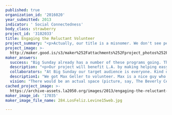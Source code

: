 ```yaml
---
published: true
organization_id: '2016020'
year_submitted: 2013
indicator: ' Social Connectedness'
body_class: strawberry
project_id: '3102033'
title: Engaging the Reluctant Volunteer
project_summary: "<p>Actually, our title is a misnomer. We don't see people as volunteers. That suggests \"haves and have-nots.\" At Big Sunday, we think EVERYONE has some way they can help, and that the world is  full of \"haves and have-mores.\" That's why our target audience is... everyone. And they're not volunteers, they're participants. Helpers. From homeless people to CEOs, all treated and valued the same. Sometimes the line between who is giving or receiving help is blurred, and we think that's great. And our speciality, it seems, is the reluctant person - the one who thinks they don't have the time, or the talent, or the money, or perhaps even the inclination to help.</p>\r\n<p>We do this by providing all kinds of ways to help. By making it as easy or difficult as someone wants. To make everything inclusive. To focus on what unites us, not what divides us. To bring people together. And to make it fun.</p>\r\n<p>Thus, our idea is to create a clearinghouse of giving and helping.</p>\r\nWe are already on the road to doing that. Big Sunday sponsors and promotes all kinds of traditional volunteering experiences, from beach clean-ups to feeding the hungry. We also offer many giving opportunities, whether it's school supplies in August, toys at Christmas or ongoing needs like food or clothing. Some people seek a one-time helping experience while others are looking for something long-term. While many people have skills to offer - be it plumbing, legal expertise, hairdressing or medicine - for many, their gift is their friendly demeanor, or ability to make anyone feel wanted and needed. As such, we host all kinds of community dinners, parties, field-trips and outings for people to get to meet and known one another. </p>\r\n<p>We want to start by doing it right here in L.A.. And, while we like to think as big as anyone, and have benefitted first-hand from the power of social media, we treasure the interaction between people - something which hopefully be as cherished in 2050 as it is today - so we will at first focus on the greater L.A. area.</p>\r\n<p>The truth is, people in L.A. are very engaged. For instance, during the 8 week period we are now in, here are just some of the events taking place in the area: the L.A. Marathon, The L.A. Times Book Fair, CivLAVia, Coachella, the Israel Festival, Earth Day, Fiesta Broadway, ShareFest, the Annual FoLAR River Clean-Up, City Lights, and Big Sunday Weekend, plus all kinds of walks and runs and fairs and festivals for all kinds of good causes. Between the events listed above, more than 1,000,000 people will be engaged. That's a lot of people. And this is just the tip of the iceberg. For sure, anyone who has ever driven in L.A. has, at some point, been blocked by the masses of people enjoying one of these events. People want to be involved. They just need to know where they're wanted and needed. </p>\r\n<p>What can get more problemmatic is when many worthy groups are vying for people, dollars, and attention.</p>\r\n<p>We'd start by reaching out to the many nonprofit & service organizations, plus festivals and events in town and create a common calendar so that both the public and all agencies would know what the other is doing and thus maximizing everyone's effectiveness and output (while minimizing time wasted as different organizations work hard to do the same thing). We'd build a common website (with links to each group's individual website), as well an annual printed brochure (e.g., like that of the Hollywood Bowl, so that people could see all their options at once).</p>\r\n<p>If a nonprofit needs something - be it new crayons for their students, new furniture for residents, warehouse space, a new executive director, or cash for any of the above, they can go to one site to see what it needed. Last year, Big Sunday started an initiative like this called theBIGlist. Since then we have made matches for everything from Subzero refrigerators to trees to a basset hound.</p>\r\n<p>We'd continue & grow our Monthly on Melrose program of concerts, movie screeings, singalongs and parties, designed not just to help people, but to bring them together. These events usually include a meal, where people come knowing the mission is to not just join friends & family, but to mix it up - these events usually include not just regular volunteers, but invited guests such from group homes, shelters, or senior or vets' organizations.</p>\r\n<p>We want to help get rid of the idea of \"the other.\" If someone is an \"other\" it can create fear, anxiety, resentment, or misunderstanding. \"The other\" is often an idea. It's a person, or a type of person that we've heard about or read about, maybe even seen, but never looked in the eye and had a conversation. The \"other\" is often someone we thing we're working at cross-purposes with, but have never tried to, or had to, engage in something together - even if that something is as simple as counting cans in a food drive painting a classroom, enjoying a game of bingo, or sharing a laugh.</p>"
project_image: >-
  http://maker.good.is/s3/maker%252Fattachments%252Fproject_photos%252Fimages%252F17035%252Fdisplay%252F284.LosFeliz.Levine15web.jpg=c570x385
maker_answers:
  success: "Big Sunday already has a number of these programs going. This grant would allow us to not just expand those programs, but add new ones, too.\r\n\r\nWe would evaluate the project in numerous ways:\r\n\r\n1) Re-creating Big Sunday's Community Calendar to be a area-wide listing of events. Success would be measured by: a) creation of online calendar, b) creation of printed calendar, c) creation of common website, d) how many events are listed e) if the listings increased attendance or success for the listee, f) amount of traffic, g) if this led to any kind of ongoing relationship between the helper and the nonprofit, h) becoming self-sustaining through sponsorships and/or advertising, i) whether it led to cooperation between nonprofit groups, j) if it becomes a model for other cities or regions\r\n\r\n2) Counting all participants; indetifying repeat and 1st-time participants.\r\n\r\n3) Identifying continued civic participation and interaction with people and/or organizations through a connection first made at a Big Sunday event.\r\n\r\n4) theBIGlist -- a) how many items are listed to be given away, b) how many matches are actually made, c) amount of traffic, d) becoming self-sustaining through sponsorships and/or advertising\r\n\r\n5) theARTlist -- a) how many events are listed , b) how listing affects attendance at events and, if applicable, sales, c) amount of traffic, d) growth, e) becoming self-sustaining through sponsorships and/or advertising\r\n\r\n5) Monthly on Melrose -- a) continued success of the program as measured against mission of each event, b) attendance, c) repeat attendance, d) if attendees develop an ongoing relationship with others they've meet, e) if attendees maintain a relationship with the nonprofit they've helped, f) testimonials of participants, g) growth of the initiative, either through increasing the scope or frequency of the project\r\n\r\n6) Continued support and growth of existing programs such as The Big Sunday Holiday List (ways to help at the holidays); The End of the Month Club (our monthly food drive); Everyone Eats, Everyone Wins (community meals at ethnic restaurants throughout town); The Big Sunday Chill Out Express (a party bus that everyone is welcome on and the price of admission is something from the Big Sunday Wish List to help another nonprofit); See Your City Tours (field trips to all different parts of town, and including tours by foot, bike, boat, bus and on horseback)\r\n\r\n7) Ability to introduce new initiatives, such asThe Big Sunday Emergency Fund (to meet emergency needs) and W.H.O. (Who Helps Out), an online biography of inspiring unsung people in the community.\r\n\r\n\r\n"
  description: "<p>Our project will benefit L.A. by making helping easy, accessible and inclusive. More than that, by bringing people of different worlds together in the name of helping, and focusing on what we have it common, it will be clear what we can accomplish when we work together. Finally, by working to make events impactful, rewarding and fun, we will help build a culture of helping and civic engagement.</p>\r\nAlong the way, we will fill food pantries, stock classrooms, tend gardens, fix buildings, raise money for worthy causes, and engage, empower, validate and bring together people of all ages, backgrounds and means throughout LA.</p>\r\n<p>We are reluctant to give numbers because then the tail can start wagging the dog. Of course, we understand that goals are important: so we can promise to next year give away 20,000 books or 25,000 pounds of food or 5000 bags of clothing; provide 2500 Christmas toys, or raise thousands of dollars to send kids to camp, fight cancer, or respond to a natural disaster. Host a community dinner for 200 every month, create an annual art show and pet adoption and concert. Hold beautification days at 50 different schools. Make large scale capital improvements at shelters, afterschool facilities, or homes for vets or seniors. Engage 50,000 people a year. All are doable, and we've done them and more.</p>\r\n<p>Here's the thing: Big Sunday is, perhaps, not the youngest or hippest organization out there. And, while we see how important it is to engage young people, we think people can still help after they're 34. Or 54. Or 94. Big Sunday is nothing if not inclusive, reaching out to and including people of all ages and backgrounds and at all socio-economic levels, letting them know that they're wanted and needed, getting them involved, and bringing them together with other good-hearted people.</p>\r\n<p>Full disclosure: We'd considered coming up with some very specific project for this proposal. But having been around for a number of years, we believe that there is no silver bullet. Change comes about through an ongoing, concerted effort. We are proud of the work we do and have done, and an opportunity like this would allow us to continue and expand it. When we started years ago, we said we wanted to be a group that brings people together to make the world a better place, not in response to a catastrophe, or because of a single compelling incident, but because it's the right thing to do. We like to think that we, through the ongoing generosity, goodwill, hard work, humor, dirty hands and big hearts of many, have accomplished that.</p>\r\n<p>Then again, by creating an easily navigated system to both meet and fulfill needs, and by helping to bring together our terrific brethren in L.A.'s helping world, we can greatly expand this culture of caring, concern and compassion, and engage even more people in the process of making life better and easier for all Angelenos.</p>"
  collaborators: "At Big Sunday our target audience is everyone. Kind of broad, we know. Then again, we already work with hundreds of partners all over Los Angeles -- schools (all ages, public and private, religious and secular), faith groups, businesses, elected officials, neighborhood councils, civic groups, clubs, alumni groups, teams, nonprofits, and more. Big Sunday has no religious or political agenda and reaches out to and embraces the participation of all groups, provided it's done in a spirit of generosity, understanding, open-mindedness and tolerance.\r\n\r\nWe've built and fostered strategic alliances of all sorts to reach out to engage people in many communities, from the mayor's office to the archdiocese to the Girl Scouts. We'll continue to do so."
  description1: "We got Max Geller to volunteer. Max is a nice guy who never volunteers for anything. No reason why. On the 10th anniversary of September 11, Big Sunday hosted a food drive and community breakfast. It started at 6:00 a.m., to coincide with the time of the attacks. We collected thousands of pounds of food for pantries, which was nice, but what was great was that the more than 500 helpers included corporate groups; school groups; groups from churches, temples, and a mosque; fraternities and clubs; vets; residents from group homes, including people in recovery and homeless people; and individuals and families. Everyone helped sort and pack the food, and then we all broke bread together. We had a great, donated buffet, and lots of tables set up, with loads of people inside and out, enjoying one another's company on that sad and somber day. And Max turned up. He jumped right in and was great company for everyone he talked. He had a wonderful time, too. Getting Max, the world's most reluctant volunteer to participate, was an excellent achievement. (Next time, we'll get him to bring some food, too.)\r\n\r\nAlso: Since 1999, we've engaged and empowered more than 250,000 people of all ages and backgrounds in thousands of community services projects throughout California. For many, helping at Big Sunday is the beginning of a longterm commitment to a nonprofit, whether it's Big Sunday or another group. We have worked with hundreds of nonprofits, both local and national. We have made major capital improvements at all kinds of nonprofit sites, including Phoenix House, The Venice Family Clinic, North Valley Rescue Mission, Operation Ready Families and many more. We have collected and donated tens of thousands of books; tens of thousands of pounds of food; truckloads of clothing; roomsful of furniture. We started as a single day or service and now have a year-round community calendar listing more than 1000 ways to help each year; Monthly on Melrose, which is a different special event for a different nonprofit, every month; our annual holiday giving list, with more than 150 ways to help at the holidays; Youth In Action, a special toolkit for civic-minded kids; The End of the Month Club, our monthly food drive to fight hunger; theBIGlist, our cool online wish list for nonprofits and donors; theARTlist, our upcoming list for all kinds of artists of all ages to publicize their work; and our ability to fill emergency needs by reaching out to the Big Sunday community.\r\n\r\nWe have won all kinds of awards, and been cited and recognized by all kinds of nice and impressive groups.\r\n\r\nTruly, though, our most important achievement lies not in how much we've done, but the spirit in which we've done it. We are proud that we've brought many people to a new part of town, be it South Central or Beverly Hills, for the first time. We're proud of our ability to cross racial, religious, age, and socio-economic lines to bring nice people together to enjoy one another in all kinds of ways.\r\n\r\n"
  vision: "There would be an actual space (picture, say, The Beverly Center) devoted to improving the world. It would include social service agencies; places for people of all ages, as well as groups to volunteer; a food pantry for those who need food and those who want to donate it; what is now Macy's would be a department-store sized high-end thrift store of items of all kinds providing items for both those in need and those wanting a bargain, as well as revenue for a syndicate of nonprofits and jobs for those looking for work; non-profit stores (such as the craft store at the Downtown Women's Center) and for-profit stores (such as Tom's) with a social action mission; restaurants like The Homeboy Cafe, where people who need a second chance to have a good job; the space now housing The Grand Lux would be set up like a German beer hall, with family-style tables where locally grown and raised food would be served to people family style and where people could meet someone new; exhibit and performance spaces for nonprofits, schools and individuals to show their work; gathering spaces for people of all walks of life to congregate not just with their friends, but with different people of all ages and backgrounds for events like concerts or singalongs; a no-kill rescue for stray animals; a rooftop sustainable vegetable garden; classrooms and a lecture hall; and a full programming schedule with ways for people to help, both onsite and throughout the city. This would not be a place for rich people to help poor people. It would be a destination spot, welcoming to all, where people could go knowing they would be able to do their part, large or small, to make the world a better place.\r\n\r\nThere would be smaller branches around town, so different neighborhoods could host events. Because people would now be so used to interacting, no one would have to be afraid of going to a new neighborhood. Instead, people could enjoy meeting new people; discovering a neighborhood's history; celebrate the talents of those in a new neighborhood; help maintain the neighborhood's community garden or park; provide company to the area's elderly or infirm.\r\n\r\nBecause people will have spent more time interacting, face to face, with people from worlds different than their own, there would be less fear or suspicion and more understanding. People would see firsthand the inequities that poor people face (lesser schools, fewer shopping options, dirtier streets) and be more inclined to do something about it. Because they'd have more interaction with the disenfranchised and lonely (seniors, the ailing, vets), more people would take the time to be sure that these people had more company, and more attention paid. Finally, people who have greater means, would have the opportunity to be seen not just as helpers or donors, but as people with their own hopes, fears and disappointments.\r\n\r\nSuccess would be the elimination of the \"other.\" It would not be us vs. them; Los Angeles would just be a city of \"us.\""
cached_project_image: >-
  https://archive-assets.la2050.org/images/2013/engaging-the-reluctant-volunteer/maker.good.is/s3/maker%252Fattachments%252Fproject_photos%252Fimages%252F17035%252Fdisplay%252F284.LosFeliz.Levine15web.jpg=c570x385.jpg
maker_image_id: '17035'
maker_image_file_name: 284.LosFeliz.Levine15web.jpg

---
```


